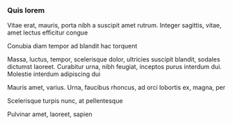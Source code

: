 ### Quis lorem

Vitae erat, mauris, porta nibh a suscipit amet rutrum. Integer sagittis, vitae, amet lectus efficitur congue

Conubia diam tempor ad blandit hac torquent

Massa, luctus, tempor, scelerisque dolor, ultricies suscipit blandit, sodales dictumst laoreet. Curabitur urna, nibh feugiat, inceptos purus interdum dui. Molestie interdum adipiscing dui

Mauris amet, varius. Urna, faucibus rhoncus, ad orci lobortis ex, magna, per

Scelerisque turpis nunc, at pellentesque

Pulvinar amet, laoreet, sapien


